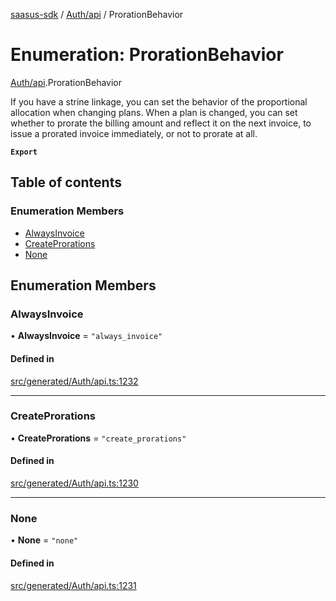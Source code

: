 [saasus-sdk](../README.md) / [Auth/api](../modules/Auth_api.md) / ProrationBehavior

# Enumeration: ProrationBehavior

[Auth/api](../modules/Auth_api.md).ProrationBehavior

If you have a strine linkage, you can set the behavior of the proportional allocation when changing plans. When a plan is changed, you can set whether to prorate the billing amount and reflect it on the next invoice, to issue a prorated invoice immediately, or not to prorate at all.

**`Export`**

## Table of contents

### Enumeration Members

- [AlwaysInvoice](Auth_api.ProrationBehavior.md#alwaysinvoice)
- [CreateProrations](Auth_api.ProrationBehavior.md#createprorations)
- [None](Auth_api.ProrationBehavior.md#none)

## Enumeration Members

### AlwaysInvoice

• **AlwaysInvoice** = ``"always_invoice"``

#### Defined in

[src/generated/Auth/api.ts:1232](https://github.com/saasus-platform/saasus-sdk-javascript/blob/c6c266c/src/generated/Auth/api.ts#L1232)

___

### CreateProrations

• **CreateProrations** = ``"create_prorations"``

#### Defined in

[src/generated/Auth/api.ts:1230](https://github.com/saasus-platform/saasus-sdk-javascript/blob/c6c266c/src/generated/Auth/api.ts#L1230)

___

### None

• **None** = ``"none"``

#### Defined in

[src/generated/Auth/api.ts:1231](https://github.com/saasus-platform/saasus-sdk-javascript/blob/c6c266c/src/generated/Auth/api.ts#L1231)
